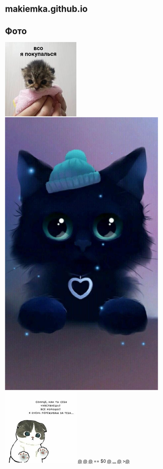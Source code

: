 # makiemka.github.io
<html lang="ru">
<head>
<meta charset="UTF-8">
<meta name="viewport" content="
width=device-width, initial-scale=1">
<title>Галерея</title>
<link rel="stylesheet" type="text/css" href="css/css.css">
</head>
<body>
<main class="main">
<h1 class="heading">Фото</h1>
<a href="img/1.jpg" class="img_link"><img src="img/1.jpg" alt=></a>
<a href="img/2.jpg" class="img_link"><img src="img/2.jpg" alt=></a>
<a href="img/3.jpg" class="img_link"><img src="img/3.jpg" alt=></a>
<a href="img/4.jpg" class="img_link">@</a>
<a href="img/5.jpg" class="img_link"></a>
<a href="img/6.jpg" class="img_link">@</a>
<a href="img/7.jpg" class="img_link">@</a>
<a href="img/8.jpg" class="img_link"></a>
== $0
<a href="img/9.jpg" class="img_link">@</a>
<a href="img/10.jpg" class="img_link">…</a>
<a href="img/11.jpg" class="img_link">@</a>
><a href="img/12.jpg" class="img_link">@</a>
</main>
</body>
</html>
